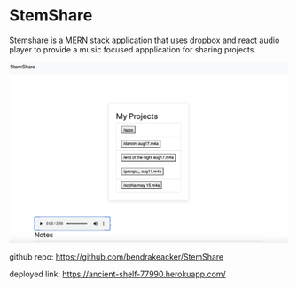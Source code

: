 # StemShare

Stemshare is a MERN stack application that uses dropbox and react audio player to provide a music focused appplication for sharing projects.

![](./images/img.png)

github repo: https://github.com/bendrakeacker/StemShare

deployed link: https://ancient-shelf-77990.herokuapp.com/